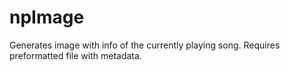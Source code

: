 # npImage
Generates image with info of the currently playing song. Requires preformatted file with metadata.
